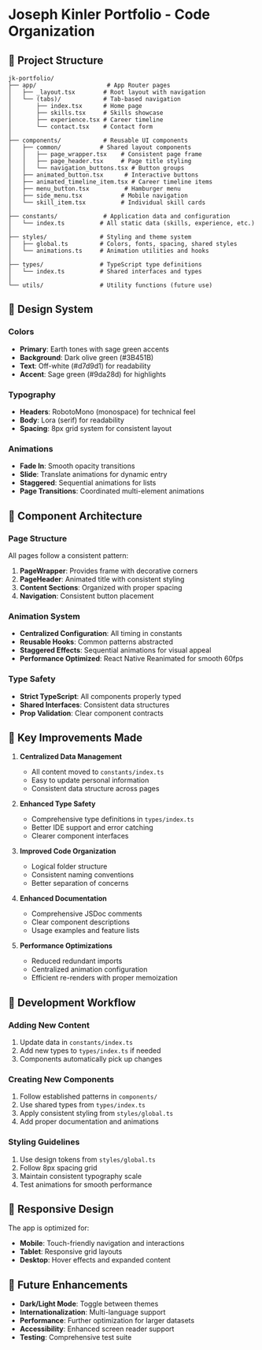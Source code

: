 # Joseph Kinler Portfolio - Code Organization

## 📁 Project Structure

```
jk-portfolio/
├── app/                    # App Router pages
│   ├── _layout.tsx        # Root layout with navigation
│   └── (tabs)/            # Tab-based navigation
│       ├── index.tsx      # Home page
│       ├── skills.tsx     # Skills showcase
│       ├── experience.tsx # Career timeline
│       └── contact.tsx    # Contact form
│
├── components/            # Reusable UI components
│   ├── common/           # Shared layout components
│   │   ├── page_wrapper.tsx    # Consistent page frame
│   │   ├── page_header.tsx     # Page title styling
│   │   └── navigation_buttons.tsx # Button groups
│   ├── animated_button.tsx      # Interactive buttons
│   ├── animated_timeline_item.tsx # Career timeline items
│   ├── menu_button.tsx          # Hamburger menu
│   ├── side_menu.tsx           # Mobile navigation
│   └── skill_item.tsx          # Individual skill cards
│
├── constants/             # Application data and configuration
│   └── index.ts          # All static data (skills, experience, etc.)
│
├── styles/               # Styling and theme system
│   ├── global.ts         # Colors, fonts, spacing, shared styles
│   └── animations.ts     # Animation utilities and hooks
│
├── types/                # TypeScript type definitions
│   └── index.ts          # Shared interfaces and types
│
└── utils/                # Utility functions (future use)
```

## 🎨 Design System

### Colors
- **Primary**: Earth tones with sage green accents
- **Background**: Dark olive green (#3B451B)
- **Text**: Off-white (#d7d9d1) for readability
- **Accent**: Sage green (#9da28d) for highlights

### Typography
- **Headers**: RobotoMono (monospace) for technical feel
- **Body**: Lora (serif) for readability
- **Spacing**: 8px grid system for consistent layout

### Animations
- **Fade In**: Smooth opacity transitions
- **Slide**: Translate animations for dynamic entry
- **Staggered**: Sequential animations for lists
- **Page Transitions**: Coordinated multi-element animations

## 🧩 Component Architecture

### Page Structure
All pages follow a consistent pattern:
1. **PageWrapper**: Provides frame with decorative corners
2. **PageHeader**: Animated title with consistent styling
3. **Content Sections**: Organized with proper spacing
4. **Navigation**: Consistent button placement

### Animation System
- **Centralized Configuration**: All timing in constants
- **Reusable Hooks**: Common patterns abstracted
- **Staggered Effects**: Sequential animations for visual appeal
- **Performance Optimized**: React Native Reanimated for smooth 60fps

### Type Safety
- **Strict TypeScript**: All components properly typed
- **Shared Interfaces**: Consistent data structures
- **Prop Validation**: Clear component contracts

## 🔧 Key Improvements Made

1. **Centralized Data Management**
   - All content moved to `constants/index.ts`
   - Easy to update personal information
   - Consistent data structure across pages

2. **Enhanced Type Safety**
   - Comprehensive type definitions in `types/index.ts`
   - Better IDE support and error catching
   - Clearer component interfaces

3. **Improved Code Organization**
   - Logical folder structure
   - Consistent naming conventions
   - Better separation of concerns

4. **Enhanced Documentation**
   - Comprehensive JSDoc comments
   - Clear component descriptions
   - Usage examples and feature lists

5. **Performance Optimizations**
   - Reduced redundant imports
   - Centralized animation configuration
   - Efficient re-renders with proper memoization

## 🚀 Development Workflow

### Adding New Content
1. Update data in `constants/index.ts`
2. Add new types to `types/index.ts` if needed
3. Components automatically pick up changes

### Creating New Components
1. Follow established patterns in `components/`
2. Use shared types from `types/index.ts`
3. Apply consistent styling from `styles/global.ts`
4. Add proper documentation and animations

### Styling Guidelines
1. Use design tokens from `styles/global.ts`
2. Follow 8px spacing grid
3. Maintain consistent typography scale
4. Test animations for smooth performance

## 📱 Responsive Design

The app is optimized for:
- **Mobile**: Touch-friendly navigation and interactions
- **Tablet**: Responsive grid layouts
- **Desktop**: Hover effects and expanded content

## 🎯 Future Enhancements

- **Dark/Light Mode**: Toggle between themes
- **Internationalization**: Multi-language support
- **Performance**: Further optimization for larger datasets
- **Accessibility**: Enhanced screen reader support
- **Testing**: Comprehensive test suite
